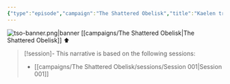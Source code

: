 ```yaml
---
{"type":"episode","campaign":"The Shattered Obelisk","title":"Kaelen tries to contact Valera","episode":"TSO-001","location":"Valkyrie Station","tools":["Claude"],"dg-publish":true,"dg-permalink":"the-shattered-obelisk/001","dg-metatags":{"og:title":null,"description":"TSO-001: Kaelen faces some trouble at Valkyrie Station.","og:image":"/img/user/Campaigns/The%20Shattered%20Obelisk/images/tso-banner.png"},"cssclasses":["banner","starforged"],"permalink":"/the-shattered-obelisk/001/","metatags":{"og:title":null,"description":"TSO-001: Kaelen faces some trouble at Valkyrie Station.","og:image":"/img/user/Campaigns/The%20Shattered%20Obelisk/images/tso-banner.png"},"contentClasses":"banner starforged","dgPassFrontmatter":true,"noteIcon":""}
---
```


![tso-banner.png|banner](/img/user/campaigns/The%20Shattered%20Obelisk/images/tso-banner.png)
[[campaigns/The Shattered Obelisk\|The Shattered Obelisk]] ⬆️

> [!session]-
> This narrative is based on the following sessions:
> - [[campaigns/The Shattered Obelisk/sessions/Session 001\|Session 001]]

